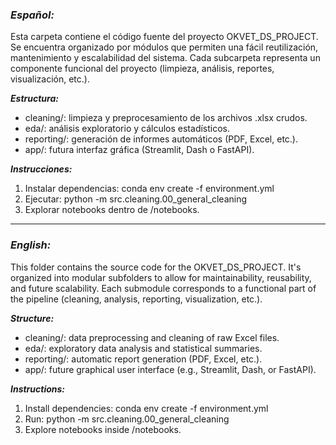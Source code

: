 

### ***Español:***

Esta carpeta contiene el código fuente del proyecto OKVET_DS_PROJECT.
Se encuentra organizado por módulos que permiten una fácil reutilización, mantenimiento y escalabilidad del sistema.
Cada subcarpeta representa un componente funcional del proyecto (limpieza, análisis, reportes, visualización, etc.).

***Estructura:***

- cleaning/: limpieza y preprocesamiento de los archivos .xlsx crudos.
- eda/: análisis exploratorio y cálculos estadísticos.
- reporting/: generación de informes automáticos (PDF, Excel, etc.).
- app/: futura interfaz gráfica (Streamlit, Dash o FastAPI).

***Instrucciones:***

1. Instalar dependencias: conda env create -f environment.yml
2. Ejecutar: python -m src.cleaning.00_general_cleaning
3. Explorar notebooks dentro de /notebooks.

---------------------------------------------------------------------------

### ***English:***

This folder contains the source code for the OKVET_DS_PROJECT.
It's organized into modular subfolders to allow for maintainability, reusability, and future scalability.
Each submodule corresponds to a functional part of the pipeline (cleaning, analysis, reporting, visualization, etc.).

***Structure:***

- cleaning/: data preprocessing and cleaning of raw Excel files.
- eda/: exploratory data analysis and statistical summaries.
- reporting/: automatic report generation (PDF, Excel, etc.).
- app/: future graphical user interface (e.g., Streamlit, Dash, or FastAPI).

***Instructions:***

1. Install dependencies: conda env create -f environment.yml
2. Run: python -m src.cleaning.00_general_cleaning
3. Explore notebooks inside /notebooks.

